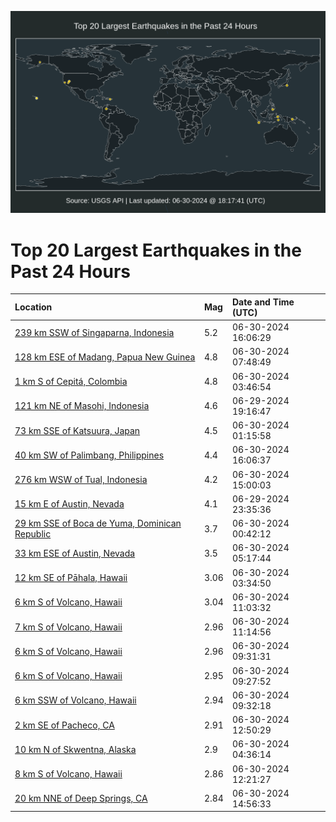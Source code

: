 ![Map](./map.png)

# Top 20 Largest Earthquakes in the Past 24 Hours

| Location | Mag | Date and Time (UTC) |
|:---|:---|:---|
| [239 km SSW of Singaparna, Indonesia](https://earthquake.usgs.gov/earthquakes/eventpage/us6000n9fs) | 5.2 | 06-30-2024 16:06:29 |
| [128 km ESE of Madang, Papua New Guinea](https://earthquake.usgs.gov/earthquakes/eventpage/us6000n9bk) | 4.8 | 06-30-2024 07:48:49 |
| [1 km S of Cepitá, Colombia](https://earthquake.usgs.gov/earthquakes/eventpage/us6000n9a9) | 4.8 | 06-30-2024 03:46:54 |
| [121 km NE of Masohi, Indonesia](https://earthquake.usgs.gov/earthquakes/eventpage/us6000n97v) | 4.6 | 06-29-2024 19:16:47 |
| [73 km SSE of Katsuura, Japan](https://earthquake.usgs.gov/earthquakes/eventpage/us6000n99j) | 4.5 | 06-30-2024 01:15:58 |
| [40 km SW of Palimbang, Philippines](https://earthquake.usgs.gov/earthquakes/eventpage/us6000n9ft) | 4.4 | 06-30-2024 16:06:37 |
| [276 km WSW of Tual, Indonesia](https://earthquake.usgs.gov/earthquakes/eventpage/us6000n9fd) | 4.2 | 06-30-2024 15:00:03 |
| [15 km E of Austin, Nevada](https://earthquake.usgs.gov/earthquakes/eventpage/nn00880126) | 4.1 | 06-29-2024 23:35:36 |
| [29 km SSE of Boca de Yuma, Dominican Republic](https://earthquake.usgs.gov/earthquakes/eventpage/pr2024182000) | 3.7 | 06-30-2024 00:42:12 |
| [33 km ESE of Austin, Nevada](https://earthquake.usgs.gov/earthquakes/eventpage/nn00880145) | 3.5 | 06-30-2024 05:17:44 |
| [12 km SE of Pāhala, Hawaii](https://earthquake.usgs.gov/earthquakes/eventpage/hv74303546) | 3.06 | 06-30-2024 03:34:50 |
| [6 km S of Volcano, Hawaii](https://earthquake.usgs.gov/earthquakes/eventpage/hv74304901) | 3.04 | 06-30-2024 11:03:32 |
| [7 km S of Volcano, Hawaii](https://earthquake.usgs.gov/earthquakes/eventpage/hv74304936) | 2.96 | 06-30-2024 11:14:56 |
| [6 km S of Volcano, Hawaii](https://earthquake.usgs.gov/earthquakes/eventpage/hv74304636) | 2.96 | 06-30-2024 09:31:31 |
| [6 km S of Volcano, Hawaii](https://earthquake.usgs.gov/earthquakes/eventpage/hv74304631) | 2.95 | 06-30-2024 09:27:52 |
| [6 km SSW of Volcano, Hawaii](https://earthquake.usgs.gov/earthquakes/eventpage/hv74304646) | 2.94 | 06-30-2024 09:32:18 |
| [2 km SE of Pacheco, CA](https://earthquake.usgs.gov/earthquakes/eventpage/nc75029106) | 2.91 | 06-30-2024 12:50:29 |
| [10 km N of Skwentna, Alaska](https://earthquake.usgs.gov/earthquakes/eventpage/ak0248d2en7a) | 2.9 | 06-30-2024 04:36:14 |
| [8 km S of Volcano, Hawaii](https://earthquake.usgs.gov/earthquakes/eventpage/hv74305116) | 2.86 | 06-30-2024 12:21:27 |
| [20 km NNE of Deep Springs, CA](https://earthquake.usgs.gov/earthquakes/eventpage/nc75029156) | 2.84 | 06-30-2024 14:56:33 |

